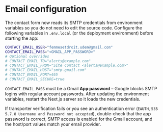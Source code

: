 # Email configuration

The contact form now reads its SMTP credentials from environment variables so
you do not need to edit the source code. Configure the following variables in
`.env.local` (or the deployment environment) before starting the app:

```bash
CONTACT_EMAIL_USER="femmesetdroit.udem@gmail.com"
CONTACT_EMAIL_PASS="<GMAIL_APP_PASSWORD>"
# Optional overrides
# CONTACT_EMAIL_TO="alerts@example.com"
# CONTACT_EMAIL_FROM="Site Contact <alerts@example.com>"
# CONTACT_EMAIL_HOST="smtp.gmail.com"
# CONTACT_EMAIL_PORT=465
# CONTACT_EMAIL_SECURE=true
```

`CONTACT_EMAIL_PASS` must be a Gmail **App password** – Google blocks SMTP logins
with regular account passwords. After updating the environment variables, restart
the Next.js server so it loads the new credentials.

If transporter verification fails or you see an authentication error (`EAUTH`,
`535 5.7.8 Username and Password not accepted`), double-check that the app
password is correct, SMTP access is enabled for the Gmail account, and the
host/port values match your email provider.
